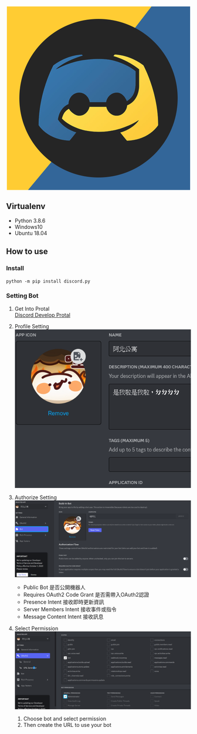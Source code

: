 <p align="center">
  <img src='infra/logo.png'/>
</p>

## Virtualenv
- Python 3.8.6
- Windows10
- Ubuntu 18.04

## How to use  

### Install
```
python -m pip install discord.py
```  
  
### Setting Bot  
1. Get Into Protal  
[Discord Develop Protal](https://discord.com/developers/applications)

2. Profile Setting  
  ![](infra/info.png)

3. Authorize Setting  
  ![](infra/setting.png)
    - Public Bot 是否公開機器人
    - Requires OAuth2 Code Grant 是否需帶入OAuth2認證
    - Presence Intent 接收即時更新資訊
    - Server Members Intent 接收事件或指令
    - Message Content Intent 接收訊息  

4. Select Permission  
  ![](infra/select_permission.png)
    1. Choose bot and select permission
    2. Then create the URL to use your bot
